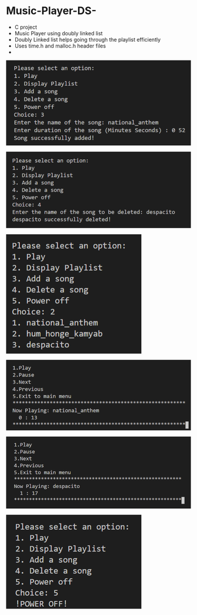 # Music-Player-DS-
 - C project
 - Music Player using doubly linked list 
 - Doubly Linked list helps going through the playlist efficiently
 - Uses time.h and malloc.h header files
 - 
![Alt text](/screenshots/adding_a_song.png?raw=true)

![Alt text](/screenshots/delete_song.png?raw=true)

![Alt text](/screenshots/display_playlist.png?raw=true)

![Alt text](/screenshots/player_1.png?raw=true)

![Alt text](/screenshots/player_2.png?raw=true)

![Alt text](/screenshots/power_off.png?raw=true)

